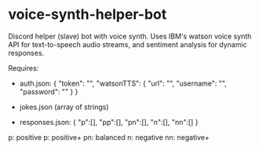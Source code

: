 # voice-synth-helper-bot
Discord helper (slave) bot with voice synth. Uses IBM's watson voice synth API for text-to-speech audio streams, and sentiment analysis for dynamic responses.

Requires:
- auth.json:
{
    "token": "",
    "watsonTTS": {
        "url": "",
        "username": "",
        "password": ""
    }
}

- jokes.json (array of strings)
- responses.json:
{ 
  "p":[],
  "pp":[],
  "pn":[],
  "n":[],
  "nn":[]
}

p: positive
p: positive+
pn: balanced
n: negative
nn: negative+
